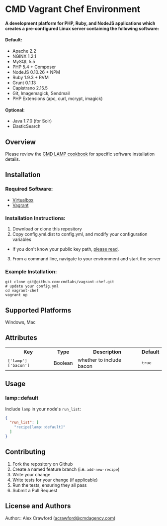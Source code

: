 # CMD Vagrant Chef Environment

#### A development platform for PHP, Ruby, and NodeJS applications which creates a pre-configured Linux server containing the following software:

#### Default:

- Apache 2.2
- NGINX 1.2.1
- MySQL 5.5
- PHP 5.4 + Composer
- NodeJS 0.10.26 + NPM
- Ruby 1.9.3 + RVM
- Grunt 0.1.13
- Capistrano 2.15.5
- Git, Imagemagick, Sendmail
- PHP Extensions (apc, curl, mcrypt, imagick)

#### Optional:

- Java 1.7.0 (for Solr)
- ElasticSearch

## Overview

Please review the [CMD LAMP cookbook](https://github.com/cmd-cookbooks/lamp) for specific software installation details.

## Installation

### Required Software:

- [Virtualbox](https://www.virtualbox.org/)
- [Vagrant](http://www.vagrantup.com/)

### Installation Instructions:

1. Download or clone this repository
2. Copy config.yml.dist to config.yml, and modify your configuration variables
  - If you don't know your public key path, [please read](https://help.github.com/articles/generating-ssh-keys).
3. From a command line, navigate to your environment and start the server

### Example Installation:

```
git clone git@github.com:cmdlabs/vagrant-chef.git
# update your config.yml
cd vagrant-chef
vagrant up
```

## Supported Platforms

Windows, Mac

## Attributes

<table>
  <tr>
    <th>Key</th>
    <th>Type</th>
    <th>Description</th>
    <th>Default</th>
  </tr>
  <tr>
    <td><tt>['lamp']['bacon']</tt></td>
    <td>Boolean</td>
    <td>whether to include bacon</td>
    <td><tt>true</tt></td>
  </tr>
</table>

## Usage

### lamp::default

Include `lamp` in your node's `run_list`:

```json
{
  "run_list": [
    "recipe[lamp::default]"
  ]
}
```

## Contributing

1. Fork the repository on Github
2. Create a named feature branch (i.e. `add-new-recipe`)
3. Write your change
4. Write tests for your change (if applicable)
5. Run the tests, ensuring they all pass
6. Submit a Pull Request

## License and Authors

Author:: Alex Crawford (acrawford@cmdagency.com)
